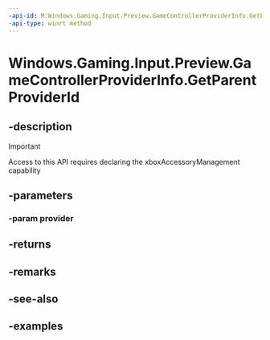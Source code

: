 ```yaml
---
-api-id: M:Windows.Gaming.Input.Preview.GameControllerProviderInfo.GetParentProviderId(Windows.Gaming.Input.Custom.IGameControllerProvider)
-api-type: winrt method
---
```


<!-- Method syntax.
public string GameControllerProviderInfo.GetParentProviderId(IGameControllerProvider provider)
-->

# Windows.Gaming.Input.Preview.GameControllerProviderInfo.GetParentProviderId

## -description

> [!IMPORTANT]
> Access to this API requires declaring the xboxAccessoryManagement capability

## -parameters

### -param provider

## -returns

## -remarks

## -see-also

## -examples
